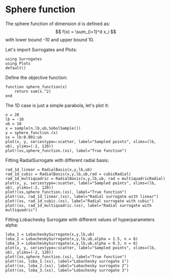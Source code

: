 # Sphere function

The sphere function of dimension d is defined as:
$$ f(x) = \sum_{i=1}^d x_i $$
with lower bound -10 and upper bound 10.

Let's import Surrogates and Plots:
```@example sphere_function
using Surrogates
using Plots
default()
```

Define the objective function:
```@example sphere_function
function sphere_function(x)
    return sum(x.^2)
end
```

The 1D case is just a simple parabola, let's plot it:
```@example sphere_function
n = 20
lb = -10
ub = 10
x = sample(n,lb,ub,SobolSample())
y = sphere_function.(x)
xs = lb:0.001:ub
plot(x, y, seriestype=:scatter, label="Sampled points", xlims=(lb, ub), ylims=(-2, 120))
plot!(xs,sphere_function.(xs), label="True function")
```

Fitting RadialSurrogate with different radial basis:
```@example sphere_function
rad_1d_linear = RadialBasis(x,y,lb,ub)
rad_1d_cubic = RadialBasis(x,y,lb,ub,rad = cubicRadial)
rad_1d_multiquadric = RadialBasis(x,y,lb,ub, rad = multiquadricRadial)
plot(x, y, seriestype=:scatter, label="Sampled points", xlims=(lb, ub), ylims=(-2, 120))
plot!(xs,sphere_function.(xs), label="True function")
plot!(xs, rad_1d_linear.(xs), label="Radial surrogate with linear")
plot!(xs, rad_1d_cubic.(xs), label="Radial surrogate with cubic")
plot!(xs, rad_1d_multiquadric.(xs), label="Radial surrogate with multiquadric")
```

Fitting Lobachesky Surrogate with different values of hyperparameters alpha:
```@example sphere_function
loba_1 = LobacheskySurrogate(x,y,lb,ub)
loba_2 = LobacheskySurrogate(x,y,lb,ub,alpha = 1.5, n = 6)
loba_3 = LobacheskySurrogate(x,y,lb,ub,alpha = 0.3, n = 6)
plot(x, y, seriestype=:scatter, label="Sampled points", xlims=(lb, ub), ylims=(-2, 120))
plot!(xs,sphere_function.(xs), label="True function")
plot!(xs, loba_1.(xs), label="Lobachesky surrogate 1")
plot!(xs, loba_2.(xs), label="Lobachesky surrogate 2")
plot!(xs, loba_3.(xs), label="Lobachesky surrogate 3")
```
